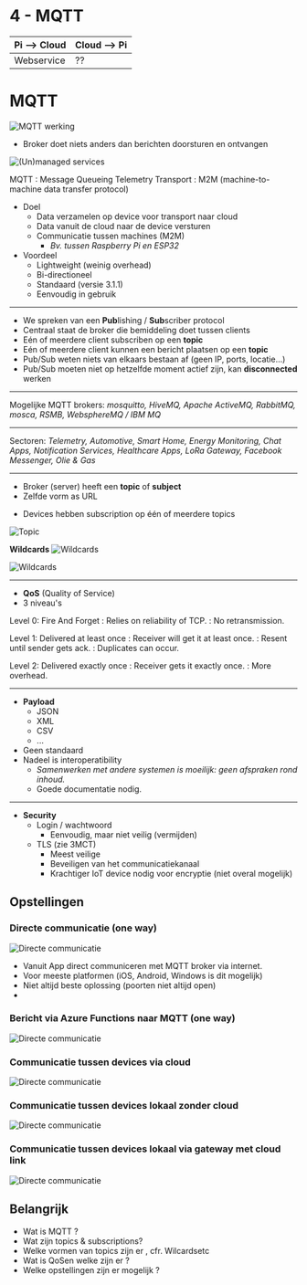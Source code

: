 # 4 - MQTT
| Pi --> Cloud | Cloud --> Pi |
|--|--|
| Webservice | ?? |
# MQTT
![MQTT werking](https://i.imgur.com/anwfSw4.png)

- Broker doet niets anders dan berichten doorsturen en ontvangen

![(Un)managed services](https://i.imgur.com/fAhYOSM.png)

MQTT
: Message Queueing Telemetry Transport
: M2M (machine-to-machine data transfer protocol)

- Doel
  - Data verzamelen op device voor transport naar cloud
  - Data vanuit de cloud naar de device versturen
  - Communicatie tussen machines (M2M)
    - *Bv. tussen Raspberry Pi en ESP32*
- Voordeel
  - Lightweight (weinig overhead)
  - Bi-directioneel
  - Standaard (versie 3.1.1)
  - Eenvoudig in gebruik
---
- We spreken van een **Pub**lishing / **Sub**scriber protocol
- Centraal staat de broker die bemiddeling doet tussen clients
- Eén of meerdere client subscriben op een **topic**
- Eén of meerdere client kunnen een bericht plaatsen op een **topic**
- Pub/Sub weten niets van elkaars bestaan af (geen IP, ports, locatie...)
- Pub/Sub moeten niet op hetzelfde moment actief zijn, kan **disconnected** werken
---
Mogelijke MQTT brokers: *mosquitto, HiveMQ, Apache ActiveMQ, RabbitMQ, mosca, RSMB, WebsphereMQ / IBM MQ*

---
Sectoren: *Telemetry, Automotive, Smart Home, Energy Monitoring, Chat Apps, Notification Services, Healthcare Apps, LoRa Gateway, Facebook Messenger, Olie & Gas*

---
- Broker (server) heeft een **topic** of **subject**
- Zelfde vorm as URL
+ Devices hebben subscription op één of meerdere topics

![Topic](https://i.imgur.com/TRvBZAL.png)

**Wildcards**
![Wildcards](https://i.imgur.com/baiMU6E.png)

![Wildcards](https://i.imgur.com/TByshhT.png)

---
- **QoS** (Quality of Service)
- 3 niveau's

Level 0: Fire And Forget
: Relies on reliability of TCP.
: No retransmission.

Level 1: Delivered at least once
: Receiver will get it at least once.
: Resent until sender gets ack.
: Duplicates can occur.

Level 2: Delivered exactly once
: Receiver gets it exactly once.
: More overhead.

---
- **Payload**
  - JSON
  - XML
  - CSV
  - ...
- Geen standaard
- Nadeel is interoperatibility
  - *Samenwerken met andere systemen is moeilijk: geen afspraken rond inhoud.*
  - Goede documentatie nodig.
---
- **Security**
  - Login / wachtwoord
    - Eenvoudig, maar niet veilig (vermijden)
  - TLS (zie 3MCT)
    - Meest veilige
    - Beveiligen van het communicatiekanaal
    - Krachtiger IoT device nodig voor encryptie (niet overal mogelijk)

## Opstellingen
### Directe communicatie (one way)
![Directe communicatie](https://i.imgur.com/DE7HY5V.png)
- Vanuit App direct communiceren met MQTT broker via internet.
- Voor meeste platformen (iOS, Android, Windows is dit mogelijk)
- Niet altijd beste oplossing (poorten niet altijd open)
- 

### Bericht via Azure Functions naar MQTT (one way)
![Directe communicatie](https://i.imgur.com/DE7HY5V.png)

### Communicatie tussen devices via cloud
![Directe communicatie](https://i.imgur.com/DE7HY5V.png)

### Communicatie tussen devices lokaal zonder cloud
![Directe communicatie](https://i.imgur.com/DE7HY5V.png)

### Communicatie tussen devices lokaal via gateway met cloud link
![Directe communicatie](https://i.imgur.com/DE7HY5V.png)

## Belangrijk
- Wat is MQTT ?
- Wat zijn topics & subscriptions?
- Welke vormen van topics zijn er , cfr. Wilcardsetc
- Wat is QoSen welke zijn er ?
- Welke opstellingen zijn er mogelijk ?
<!--stackedit_data:
eyJoaXN0b3J5IjpbLTE2Nzg0NjYwODMsMTc3MzYyNjg4MCwtMT
czNTcyNTE2NSwxNTk2NTc4NTcyXX0=
-->